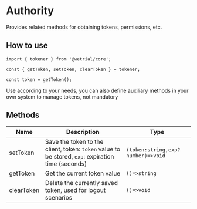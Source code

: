 # Authority

Provides related methods for obtaining tokens, permissions, etc.

## How to use

```tsx |pure
import { tokener } from '@wetrial/core';

const { getToken, setToken, clearToken } = tokener;

const token = getToken();
```

<Alert type="info">
  Use according to your needs, you can also define auxiliary methods in your own system to manage tokens, not mandatory
</Alert>

## Methods

| Name       | Description                                                                                       | Type                              |
| ---------- | ------------------------------------------------------------------------------------------------- | --------------------------------- |
| setToken   | Save the token to the client, token: `token` value to be stored, `exp`: expiration time (seconds) | `(token:string,exp?number)=>void` |
| getToken   | Get the current token value                                                                       | `()=>string`                      |
| clearToken | Delete the currently saved token, used for logout scenarios                                       | `()=>void`                        |

